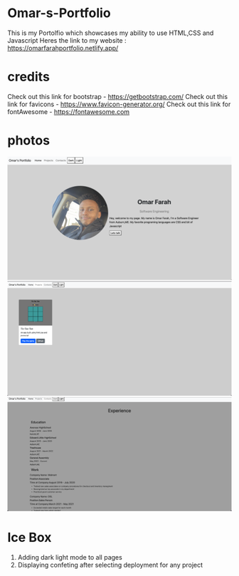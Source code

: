 # Omar-s-Portfolio
This is my Portolfio which showcases my ability to use HTML,CSS and Javascript
Heres the link to my website : https://omarfarahportfolio.netlify.app/
# credits
Check out this link for bootstrap - https://getbootstrap.com/ 
Check out this link for favicons - https://www.favicon-generator.org/
Check out this link for fontAwesome - https://fontawesome.com
# photos
![](/images/home-page.png)
![](/images/Project-Page1.png)
![](/images/Contact-page1.png)
# Ice Box 
1. Adding dark light mode to all pages
2. Displaying confeting after selecting deployment for any project